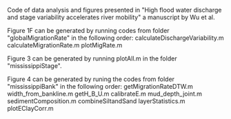 Code of data analysis and figures presented in "High flood water discharge and stage variability accelerates river mobility" a manuscript by Wu et al.

Figure 1F can be generated by running codes from folder "globalMigrationRate" in the following order:
  calculateDischargeVariability.m
  calculateMigrationRate.m
  plotMigRate.m

Figure 3 can be generated by running plotAll.m in the folder "mississippiStage".

Figure 4 can be generated by runing the codes from folder "mississippiBank" in the following order:
  getMigrationRateDTW.m
  width_from_bankline.m
  getH_B_U.m
  calibrateE.m
  mud_depth_joint.m
  sedimentComposition.m
  combineSiltandSand
  layerStatistics.m
  plotEClayCorr.m
